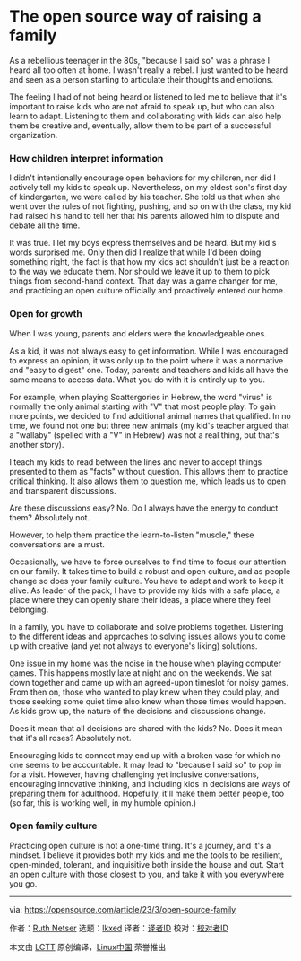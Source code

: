[#]: subject: "The open source way of raising a family"
[#]: via: "https://opensource.com/article/23/3/open-source-family"
[#]: author: "Ruth Netser https://opensource.com/users/rnetser1"
[#]: collector: "lkxed"
[#]: translator: " "
[#]: reviewer: " "
[#]: publisher: " "
[#]: url: " "

The open source way of raising a family
======

As a rebellious teenager in the 80s, "because I said so" was a phrase I heard all too often at home. I wasn't really a rebel. I just wanted to be heard and seen as a person starting to articulate their thoughts and emotions.

The feeling I had of not being heard or listened to led me to believe that it's important to raise kids who are not afraid to speak up, but who can also learn to adapt. Listening to them and collaborating with kids can also help them be creative and, eventually, allow them to be part of a successful organization.

### How children interpret information

I didn't intentionally encourage open behaviors for my children, nor did I actively tell my kids to speak up. Nevertheless, on my eldest son's first day of kindergarten, we were called by his teacher. She told us that when she went over the rules of not fighting, pushing, and so on with the class, my kid had raised his hand to tell her that his parents allowed him to dispute and debate all the time.

It was true. I let my boys express themselves and be heard. But my kid's words surprised me. Only then did I realize that while I'd been doing something right, the fact is that how my kids act shouldn't just be a reaction to the way we educate them. Nor should we leave it up to them to pick things from second-hand context. That day was a game changer for me, and practicing an open culture officially and proactively entered our home.

### Open for growth

When I was young, parents and elders were the knowledgeable ones.

As a kid, it was not always easy to get information. While I was encouraged to express an opinion, it was only up to the point where it was a normative and "easy to digest" one. Today, parents and teachers and kids all have the same means to access data. What you do with it is entirely up to you.

For example, when playing Scattergories in Hebrew, the word "virus" is normally the only animal starting with "V" that most people play. To gain more points, we decided to find additional animal names that qualified. In no time, we found not one but three new animals (my kid's teacher argued that a "wallaby" (spelled with a "V" in Hebrew) was not a real thing, but that's another story).

I teach my kids to read between the lines and never to accept things presented to them as "facts" without question. This allows them to practice critical thinking. It also allows them to question me, which leads us to open and transparent discussions.

Are these discussions easy? No. Do I always have the energy to conduct them? Absolutely not.

However, to help them practice the learn-to-listen "muscle," these conversations are a must.

Occasionally, we have to force ourselves to find time to focus our attention on our family. It takes time to build a robust and open culture, and as people change so does your family culture. You have to adapt and work to keep it alive. As leader of the pack, I have to provide my kids with a safe place, a place where they can openly share their ideas, a place where they feel belonging.

In a family, you have to collaborate and solve problems together. Listening to the different ideas and approaches to solving issues allows you to come up with creative (and yet not always to everyone's liking) solutions.

One issue in my home was the noise in the house when playing computer games. This happens mostly late at night and on the weekends. We sat down together and came up with an agreed-upon timeslot for noisy games. From then on, those who wanted to play knew when they could play, and those seeking some quiet time also knew when those times would happen. As kids grow up, the nature of the decisions and discussions change.

Does it mean that all decisions are shared with the kids? No. Does it mean that it's all roses? Absolutely not.

Encouraging kids to connect may end up with a broken vase for which no one seems to be accountable. It may lead to "because I said so" to pop in for a visit. However, having challenging yet inclusive conversations, encouraging innovative thinking, and including kids in decisions are ways of preparing them for adulthood. Hopefully, it'll make them better people, too (so far, this is working well, in my humble opinion.)

### Open family culture

Practicing open culture is not a one-time thing. It's a journey, and it's a mindset. I believe it provides both my kids and me the tools to be resilient, open-minded, tolerant, and inquisitive both inside the house and out. Start an open culture with those closest to you, and take it with you everywhere you go.

--------------------------------------------------------------------------------

via: https://opensource.com/article/23/3/open-source-family

作者：[Ruth Netser][a]
选题：[lkxed][b]
译者：[译者ID](https://github.com/译者ID)
校对：[校对者ID](https://github.com/校对者ID)

本文由 [LCTT](https://github.com/LCTT/TranslateProject) 原创编译，[Linux中国](https://linux.cn/) 荣誉推出

[a]: https://opensource.com/users/rnetser1
[b]: https://github.com/lkxed/
